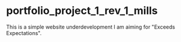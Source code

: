 # portfolio_project_1_rev_1_mills
This is a simple website underdevelopment
I am aiming for "Exceeds Expectations". 
